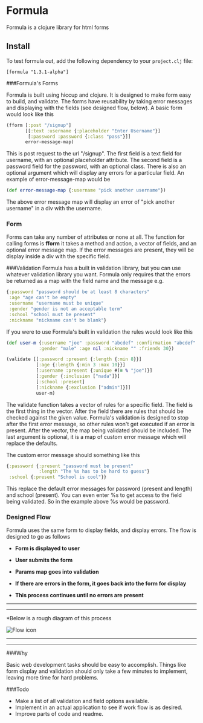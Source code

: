 # Formula
Formula is a clojure library for html forms


Install
-------
To test formula out, 
add the following dependency to your `project.clj` file:

    [formula "1.3.1-alpha"]

###Formula's Forms


Formula is built using hiccup and clojure.  It is designed to make form easy to build, and validate.  The forms have reusability by taking error messages and displaying with the fields (see designed flow, below).  A basic form would look like this

```clojure
(fform [:post "/signup"]
       [[:text :username {:placeholder "Enter Username"}]
        [:password :password {:class "pass"}]]
       error-message-map)
```

This is post request to the url "/signup".  The first field is a text field for username, with an optional placeholder attribute.  The second field is a password field for the password, with an optional class.  There is also an optional argument
which will display any errors for a particular field.  An example of error-message-map would be

```clojure
(def error-message-map {:username "pick another username"})
```

The above error message map will display an error of "pick another username" in a div with the username.

### Form 

Forms can take any number of attributes or none at all.  The function for calling forms is **fform**
it takes a method and action, a vector of fields, and an optional error message map.  If the error messages are present, they will be display inside a div with the specific field.


###Validation
Formula has a built in validation library, but you can use whatever validation library you want.  Formula only requires that the errors be returned as a map with the field name and the message e.g.

```clojure
{:password "password should be at least 8 characters"
 :age "age can't be empty"
 :username "username must be unique"
 :gender "gender is not an acceptable term"
 :school "school must be present"
 :nickname "nickname can't be blank"}
 ```
 
 If you were to use Formula's built in validation the rules would look like this
 
 ```clojure
 (def user-m {:username "joe" :password "abcdef" :confirmation "abcdef"
             :gender "male" :age nil :nickname "" :friends 30})
 ```


```clojure
(validate [[:password :present {:length {:min 8}}]
           [:age {:length {:min 3 :max 10}}]
           [:username :present {:unique #(= % "joe")}]
           [:gender {:inclusion ["nada"]}]
           [:school :present]
           [:nickname {:exclusion ["admin"]}]] 
           user-m)
 ```
 
 The validate function takes a vector of rules for a specific field.  The field is the first thing in the vector.  After the
 field there are rules that should be checked against the given value.  Formula's validation is designed to stop 
 after the first error message, so other rules won't get executed if an error is present.  After the vector, the map being 
 validated should be included.  The last argument is optional, it is a map of custom error message which will 
 replace the defaults.
 
 The custom error message should something like this
 
 ```clojure
 {:password {:present "password must be present"
             :length "The %s has to be hard to guess"}
  :school {:present "School is cool"}}
 ```
 
 This replace the default error messages for password (present and length) and school (present).  You can even
 enter %s to get access to the field being validated.  So in the example above %s would be password.
 

### Designed Flow 

Formula uses the same form to display fields, and display errors.  The flow is designed to go as follows 

* **Form is displayed to user**

* **User submits the form**

* **Params map goes into validation**

* **If there are errors in the form, it goes back into the form for display**

* **This process continues until no errors are present**

***
***

*Below is a rough diagram of this process

![Flow icon](http://i42.tinypic.com/30vgdn5.png)

***
***

###Why

Basic web development tasks should be easy to accomplish.  Things like form display and validation should only take a few minutes to implement, leaving more time for hard problems.

###Todo

* Make a list of all validation and field options available.
* Implement in an actual application to see if work flow is as desired.
* Improve parts of code and readme.



